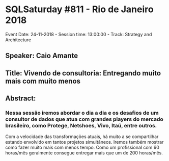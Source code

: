 # SQLSaturday #811 - Rio de Janeiro 2018
Event Date: 24-11-2018 - Session time: 13:00:00 - Track: Strategy and Architecture
## Speaker: Caio Amante
## Title: Vivendo de consultoria: Entregando muito mais com muito menos
## Abstract:
### Nessa sessão iremos abordar o dia a dia e os desafios de um consultor de dados que atua com grandes players do mercado brasileiro, como Protege, Netshoes, Vivo, Itaú, entre outros.
Com a velocidade das transformações atuais, há muito a se compartilhar estando envolvido em tantos projetos simultâneos.
Iremos também mostrar como fazer muito mais com menos tempo. Como um profissional com 60 horas/mês geralmente consegue entregar mais que um de 200 horas/mês.
